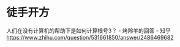 # 徒手开方


人们在没有计算机的帮助下是如何计算根号3？ - 烤羚羊的回答 - 知乎
https://www.zhihu.com/question/531661850/answer/2486469682





